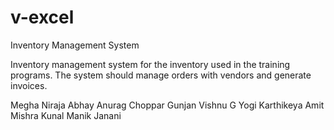 # v-excel
Inventory Management System
 
 Inventory management system for the inventory used in the training programs. The system should manage orders with vendors and generate invoices.
 
 Megha 
 Niraja
 Abhay
 Anurag
 Choppar
 Gunjan
 Vishnu G
 Yogi
 Karthikeya
 Amit Mishra
 Kunal
 Manik
 Janani
